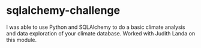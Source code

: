 # sqlalchemy-challenge
I was able to use Python and SQLAlchemy to do a basic climate analysis and data exploration of your climate database.
Worked with Judith Landa on this module.
